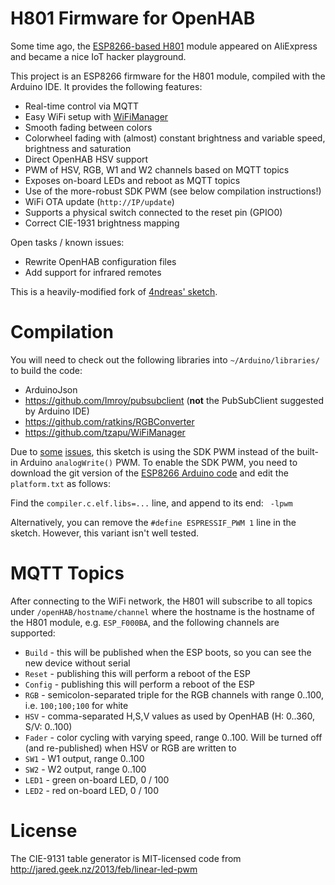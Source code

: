 # H801 Firmware for OpenHAB

Some time ago, the [ESP8266-based H801](http://chaozlabs.blogspot.de/2015/08/esp8266-in-wild-wifi-led-controller-hack.html) module
appeared on AliExpress and became a nice IoT hacker playground.

This project is an ESP8266 firmware for the H801 module, compiled with the Arduino IDE.
It provides the following features:

 * Real-time control via MQTT
 * Easy WiFi setup with [WiFiManager](https://github.com/tzapu/WiFiManager)
 * Smooth fading between colors
 * Colorwheel fading with (almost) constant brightness and variable speed, brightness and saturation
 * Direct OpenHAB HSV support
 * PWM of HSV, RGB, W1 and W2 channels based on MQTT topics
 * Exposes on-board LEDs and reboot as MQTT topics
 * Use of the more-robust SDK PWM (see below compilation instructions!)
 * WiFi OTA update (`http://IP/update`)
 * Supports a physical switch connected to the reset pin (GPIO0)
 * Correct CIE-1931 brightness mapping

Open tasks / known issues:
 * Rewrite OpenHAB configuration files
 * Add support for infrared remotes

This is a heavily-modified fork of [4ndreas' sketch](https://github.com/4ndreas/WiFI-RGBWW-module).

# Compilation

You will need to check out the following libraries into `~/Arduino/libraries/` to build the code:

 * ArduinoJson
 * https://github.com/Imroy/pubsubclient (**not** the PubSubClient suggested by Arduino IDE)
 * https://github.com/ratkins/RGBConverter
 * https://github.com/tzapu/WiFiManager

Due to [some](https://github.com/esp8266/Arduino/issues/836)
[issues](https://github.com/esp8266/Arduino/issues/1654), this sketch is using
the SDK PWM instead of the built-in Arduino `analogWrite()` PWM. To enable the
SDK PWM, you need to download the git version of the [ESP8266 Arduino
code](https://github.com/esp8266/Arduino.git) and edit the `platform.txt` as follows:

Find the `compiler.c.elf.libs=...` line, and append to its end: ` -lpwm`

Alternatively, you can remove the `#define ESPRESSIF_PWM 1` line in the sketch.
However, this variant isn't well tested.

# MQTT Topics

After connecting to the WiFi network, the H801 will subscribe to all topics
under `/openHAB/hostname/channel` where the hostname is the hostname of the
H801 module, e.g. `ESP_F000BA`, and the following channels are supported:

 * `Build` - this will be published when the ESP boots, so you can see the new device without serial
 * `Reset` - publishing this will perform a reboot of the ESP
 * `Config` - publishing this will perform a reboot of the ESP
 * `RGB` - semicolon-separated triple for the RGB channels with range 0..100, i.e. `100;100;100` for white
 * `HSV` - comma-separated H,S,V values as used by OpenHAB (H: 0..360, S/V: 0..100)
 * `Fader` - color cycling with varying speed, range 0..100. Will be turned off (and re-published) when HSV or RGB are written to
 * `SW1` - W1 output, range 0..100
 * `SW2` - W2 output, range 0..100
 * `LED1` - green on-board LED, 0 / 100
 * `LED2` - red on-board LED, 0 / 100


# License

The CIE-9131 table generator is MIT-licensed code from http://jared.geek.nz/2013/feb/linear-led-pwm



